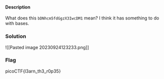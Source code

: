 #### Description

What does this `bDNhcm5fdGgzX3IwcDM1` mean? I think it has something to do with bases.
### Solution

![[Pasted image 20230924123233.png]]

### Flag
picoCTF{l3arn_th3_r0p35}